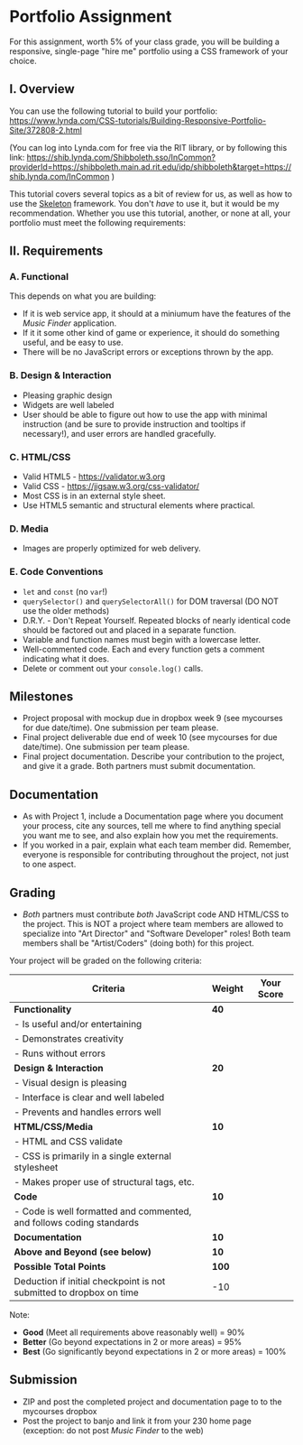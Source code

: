 # Portfolio Assignment

For this assignment, worth 5% of your class grade, you will be building a responsive, single-page "hire me" portfolio using a CSS framework of your choice.

## I. Overview
You can use the following tutorial to build your portfolio:
https://www.lynda.com/CSS-tutorials/Building-Responsive-Portfolio-Site/372808-2.html

(You can log into Lynda.com for free via the RIT library, or by following this link: https://shib.lynda.com/Shibboleth.sso/InCommon?providerId=https://shibboleth.main.ad.rit.edu/idp/shibboleth&target=https://shib.lynda.com/InCommon )

This tutorial covers several topics as a bit of review for us, as well as how to use the [Skeleton](http://getskeleton.com/) framework. You don't *have* to use it, but it would be my recommendation. Whether you use this tutorial, another, or none at all, your portfolio must meet the following requirements:

## II. Requirements

### A. Functional
This depends on what you are building:

- If it is web service app, it should at a miniumum have the features of the *Music Finder* application. 
- If it it some other kind of game or experience, it should do something useful, and be easy to use.
- There will be no JavaScript errors or exceptions thrown by the app.

### B. Design & Interaction
- Pleasing graphic design
- Widgets are well labeled
- User should be able to figure out how to use the app with minimal instruction (and be sure to provide instruction and tooltips if necessary!), and user errors are handled gracefully.


### C. HTML/CSS
- Valid HTML5 - https://validator.w3.org
- Valid CSS - https://jigsaw.w3.org/css-validator/
- Most CSS is in an external style sheet.
- Use HTML5 semantic and structural elements where practical.

### D. Media
- Images are properly optimized for web delivery.

### E. Code Conventions
- `let` and `const` (no `var`!)
- `querySelector()` and `querySelectorAll()` for DOM traversal (DO NOT use the older methods)
- D.R.Y. - Don't Repeat Yourself. Repeated blocks of nearly identical code should be factored out and placed in a separate function.
- Variable and function names must begin with a lowercase letter.
- Well-commented code. Each and every function gets a comment indicating what it does.
- Delete or comment out your `console.log()` calls.

## Milestones
- Project proposal with mockup due in dropbox week 9 (see mycourses for due date/time). One submission per team please.
- Final project deliverable due end of week 10 (see mycourses for due date/time). One submission per team please.
- Final project documentation. Describe your contribution to the project, and give it a grade. Both partners must submit documentation.

## Documentation
- As with Project 1, include a Documentation page where you document your process, cite any sources, tell me where to find anything special you want me to see, and also explain how you met the requirements.
- If you worked in a pair, explain what each team member did. Remember, everyone is responsible for contributing throughout the project, not just to one aspect.

## Grading
- *Both* partners must contribute *both* JavaScript code AND HTML/CSS to the project. This is NOT a project where team members are allowed to specialize into "Art Director" and "Software Developer" roles! Both team members shall be "Artist/Coders" (doing both) for this project.

Your project will be graded on the following criteria:

| Criteria | Weight | Your Score |
| -------- | ------ | ---------- |
| **Functionality** | **40** | |
|  - Is useful and/or entertaining | |
|  - Demonstrates creativity | |
|  - Runs without errors | |
| **Design & Interaction** | **20** | |
|  - Visual design is pleasing | |
|  - Interface is clear and well labeled | |
|  - Prevents and handles errors well | |
| **HTML/CSS/Media**  | **10** | |
|  - HTML and CSS validate | |
|  - CSS is primarily in a single external stylesheet | |
|  - Makes proper use of structural tags, etc. | |
| **Code**  | **10** | |
|  - Code is well formatted and commented, and follows coding standards | |
| **Documentation** | **10** | |
| **Above and Beyond (see below)** | **10** | |
| **Possible Total Points** | **100** | |
| Deduction if initial checkpoint is not submitted to dropbox on time | -10 | |

Note:
- **Good** (Meet all requirements above reasonably well) = 90%
- **Better** (Go beyond expectations in 2 or more areas) = 95%
- **Best** (Go significantly beyond expectations in 2 or more areas) = 100%

## Submission
- ZIP and post the completed project and documentation page to to the mycourses dropbox
- Post the project to banjo and link it from your 230 home page (exception: do not post *Music Finder* to the web)
